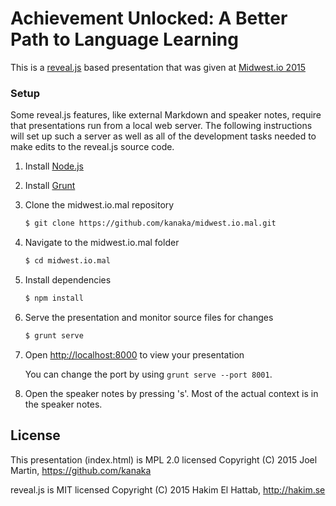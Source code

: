 # Achievement Unlocked: A Better Path to Language Learning #

This is a [reveal.js](https://github.com/hakimel/reveal.js) based
presentation that was given at [Midwest.io 2015](http://midwest.io)

### Setup

Some reveal.js features, like external Markdown and speaker notes, require that presentations run from a local web server. The following instructions will set up such a server as well as all of the development tasks needed to make edits to the reveal.js source code.

1. Install [Node.js](http://nodejs.org/)

2. Install [Grunt](http://gruntjs.com/getting-started#installing-the-cli)

4. Clone the midwest.io.mal repository
   ```sh
   $ git clone https://github.com/kanaka/midwest.io.mal.git
   ```

5. Navigate to the midwest.io.mal folder
   ```sh
   $ cd midwest.io.mal
   ```

6. Install dependencies
   ```sh
   $ npm install
   ```

7. Serve the presentation and monitor source files for changes
   ```sh
   $ grunt serve
   ```

8. Open <http://localhost:8000> to view your presentation

   You can change the port by using `grunt serve --port 8001`.

9. Open the speaker notes by pressing 's'. Most of the actual context
   is in the speaker notes.

## License

This presentation (index.html) is MPL 2.0 licensed
Copyright (C) 2015 Joel Martin, https://github.com/kanaka

reveal.js is MIT licensed
Copyright (C) 2015 Hakim El Hattab, http://hakim.se
